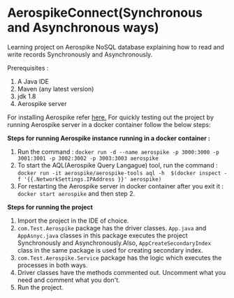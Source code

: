 # AerospikeConnect(Synchronous and Asynchronous ways)
Learning project on Aerospike NoSQL database explaining how to read and write records Synchronously and Asynchronously.

Prerequisites :
1) A Java IDE
2) Maven (any latest version)
3) jdk 1.8 
4) Aerospike server

For installing Aerospike refer [here.](https://www.aerospike.com/docs/operations/install/)
For quickly testing out the project by running Aerospike server in a docker container follow the below steps: 

<b> Steps for running Aerospike instance running in a docker container :</b>
1) Run the command : ```docker run -d --name aerospike -p 3000:3000 -p 3001:3001 -p 3002:3002 -p 3003:3003 aerospike```
2) To start the AQL(Aerospike Query Langague) tool, run the command :
```docker run -it aerospike/aerospike-tools aql -h  $(docker inspect -f '{{.NetworkSettings.IPAddress }}' aerospike)```
3) For restarting the Aerospike server in docker container after you exit it : ```docker start aerospike``` and then step 2.

<b> Steps for running the project </b>
1) Import the project in the IDE of choice.
2) ```com.Test.Aerospike``` package has the driver classes. ```App.java``` and ```AppAsnyc.java``` classes in this package executes the project Synchronously and Asynchronously.Also, ```AppCreateSecondaryIndex``` class in the same package is used for creating secondary index.
3) ```com.Test.Aerospike.Service``` package has the logic which executes the processes in both ways.
4) Driver classes have the methods commented out. Uncomment what you need and comment what you don't.
4) Run the project.


